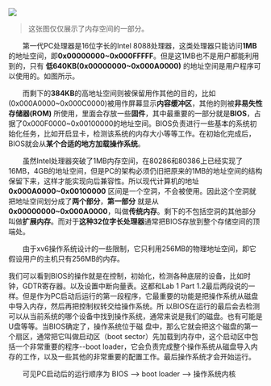 ![](https://images2015.cnblogs.com/blog/809277/201512/809277-20151226140726515-1184467718.png)
>这张图仅仅展示了内存空间的一部分。

　　第一代PC处理器是16位字长的Intel 8088处理器，这类处理器只能访问**1MB**的地址空间，即**0x00000000~0x000FFFFF**。但是这1MB也不是用户都能利用到的，只有 **低640KB(0x00000000~0x000A0000)** 的地址空间是用户程序可以使用的。如图所示。

　　而剩下的**384KB**的高地址空间则被保留用作其他的目的，比如(0x000A0000~0x000C0000)被用作屏幕显示**内容缓冲区**，其他的则被**非易失性存储器(ROM)** 所使用，里面会存放一些**固件**，其中最重要的一部分就是**BIOS**，占据了0x000F0000~0x00100000的地址空间。BIOS负责进行一些基本的系统初始化任务，比如开启显卡，检测该系统的内存大小等等工作。在初始化完成后，BIOS就会从**某个合适的地方加载操作系统**。

　　虽然Intel处理器突破了1MB内存空间，在80286和80386上已经实现了16MB，4GB的地址空间，但是PC的架构必须仍旧把原来的1MB的地址空间的结构保留下来，这样才能实现向后兼容性。所以现代计算机的地址 **0x000A0000~0x00100000** 区间是一个空洞，不会被使用。因此这个空洞就把地址空间划分成了**两个部分**，**第一部分** 就是从**0x00000000~0x000A0000**，叫做**传统内存**。剩下的不包括空洞的其他部分叫做**扩展内存**。而对于**这种32位字长处理器**通常把BIOS存放到整个存储空间的顶端处。

　　由于xv6操作系统设计的一些限制，它只利用256MB的物理地址空间，即它假设用户的主机只有256MB的内存。


我们可以看到BIOS的操作就是在控制，初始化，检测各种底层的设备，比如时钟，GDTR寄存器。以及设置中断向量表。这都和Lab 1 Part 1.2最后两段说的一样。但是作为PC启动后运行的第一段程序，它最重要的功能是把操作系统从磁盘中导入内存，然后再把控制权转交给操作系统。所 以BIOS在运行的最后会去检测可以从当前系统的哪个设备中找到操作系统，通常来说是我们的磁盘。也有可能是U盘等等。当BIOS确定了，操作系统位于磁 盘中，那么它就会把这个磁盘的第一个扇区，通常把它叫做启动区（boot sector）先加载到内存中，这个启动区中包括一个非常重要的程序--boot loader，它会负责完成整个操作系统从磁盘导入内存的工作，以及一些其他的非常重要的配置工作。最后操作系统才会开始运行。

　　可见PC启动后的运行顺序为 BIOS --> boot loader --> 操作系统内核
